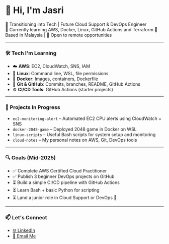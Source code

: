 # 👋 Hi, I'm Jasri

🧭 Transitioning into Tech | Future Cloud Support & DevOps Engineer  
🌱 Currently learning AWS, Docker, Linux, GitHub Actions and Terraform
📍 Based in Malaysia | 💼 Open to remote opportunities

---

### 🛠️ Tech I'm Learning
- ☁️ **AWS**: EC2, CloudWatch, SNS, IAM
- 🐧 **Linux**: Command line, WSL, file permissions
- 🐳 **Docker**: Images, containers, Dockerfile
- 🔧 **Git & GitHub**: Commits, branches, README, GitHub Actions
- ⚙️ **CI/CD Tools**: GitHub Actions (starter projects)

---

### 📂 Projects In Progress
- `ec2-monitoring-alert` – Automated EC2 CPU alerts using CloudWatch + SNS  
- `docker-2048-game` – Deployed 2048 game in Docker on WSL  
- `linux-scripts` – Useful Bash scripts for system setup and monitoring  
- `cloud-notes` – My personal notes on AWS, Git, DevOps tools

---

### 🔍 Goals (Mid-2025)
- ✅ Complete AWS Certified Cloud Practitioner  
- ✅ Publish 3 beginner DevOps projects on GitHub  
- ⏳ Build a simple CI/CD pipeline with GitHub Actions  
- ⏳ Learn Bash + basic Python for scripting  
- ⏳ Land a junior role in Cloud Support or DevOps 🚀

---

### 📫 Let's Connect
- [🌐 LinkedIn](https://linkedin.com/in/jasri-mujad)
- [📧 Email Me](mhd.jasrimujad@gmail.com)
